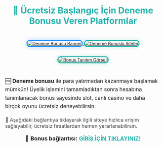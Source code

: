 <h1 style="color:#20B2AA; font-size:28px; text-align:center;">🎁 Ücretsiz Başlangıç İçin Deneme Bonusu Veren Platformlar</h1>

<div style="text-align:center; margin:30px 0;">
  <a href="https://shortlinkapp.com/iuIOw" title="Deneme Bonusu">
    <img src="https://i.ibb.co/5K7Ks6w/zzzz3.gif" 
         alt="Deneme Bonusu Banner" 
         style="max-width:90%; border:3px solid #1E90FF; border-radius:15px; box-shadow:0 0 15px rgba(30, 144, 255, 0.4); margin:15px 0;">
  </a>

  <a href="https://shortlinkapp.com/iuIOw" title="Bonus Görseli">
    <img src="https://i.ibb.co/ccZ2y4Xg/sfafsa.png" 
         alt="Deneme Bonuslu Siteler" 
         style="max-width:90%; border:3px solid #20B2AA; border-radius:15px; box-shadow:0 0 12px rgba(32,178,170,0.3); margin:15px 0;">
  </a>

  <a href="https://shortlinkapp.com/iuIOw" title="Bonus Tanıtım">
    <img src="https://i.ibb.co/4wc529Ff/Screenshot-2025-05-20-162016.png" 
         alt="Bonus Tanıtım Görseli" 
         style="max-width:90%; border:3px solid #20B2AA; border-radius:15px; box-shadow:0 0 12px rgba(32,178,170,0.3); margin:15px 0;">
  </a>
</div>

<div style="font-size:17px; line-height:1.6; color:#222; max-width:800px; margin: 0 auto;">
  🆓 <strong>Deneme bonusu</strong> ile para yatırmadan kazanmaya başlamak mümkün! Üyelik işlemini tamamladıktan sonra hesabına tanımlanacak bonus sayesinde slot, canlı casino ve daha birçok oyunu ücretsiz deneyebilirsin.
</div>

<div style="font-size:16px; color:#444; max-width:800px; margin: 20px auto;">
  🤑 Aşağıdaki bağlantıya tıklayarak ilgili siteye hızlıca erişim sağlayabilir, ücretsiz fırsatlardan hemen yararlanabilirsin.
</div>

<p style="text-align:center; font-size:18px; margin-top:20px;">
  🔗 <strong>Bonus bağlantısı:</strong> 
  <a href="https://shortlinkapp.com/iuIOw" style="color:#20B2AA; font-weight:bold;">GİRİŞ İÇİN TIKLAYINIZ!</a>
</p>

<meta name="description" content="Yatırımsız deneme bonusu veren siteleri keşfet. Güncel giriş adresiyle ücretsiz bahis fırsatını hemen yakala!">
